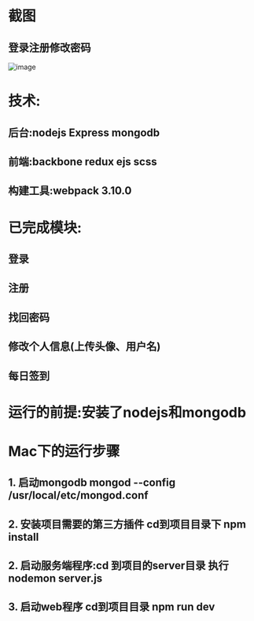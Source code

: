 # 截图
## 登录注册修改密码
![image](https://github.com/changanli/patient-web.git/blob/login.gif?raw=true)

# 技术:
## 后台:nodejs Express mongodb
## 前端:backbone redux ejs scss 
## 构建工具:webpack 3.10.0
# 已完成模块:
## 登录
## 注册
## 找回密码
## 修改个人信息(上传头像、用户名)
## 每日签到

# 运行的前提:安装了nodejs和mongodb

# Mac下的运行步骤
## 1. 启动mongodb mongod --config /usr/local/etc/mongod.conf
## 2. 安装项目需要的第三方插件 cd到项目目录下 npm install
## 2. 启动服务端程序:cd 到项目的server目录 执行 nodemon server.js
## 3. 启动web程序 cd到项目目录 npm run dev

